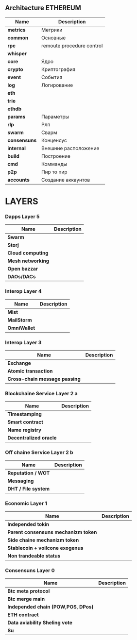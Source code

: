 ## Architecture ETHEREUM


|Name|Description|
|--|--|
|**metrics**|Метрики|
|**common**|Основные|
|**rpc**|remoute procedure control|
|**whisper**||
|**core**|Ядро|
|**crypto**|Криптография|
|**event**|События|
|**log**|Логирование|
|**eth**||
|**trie**||
|**ethdb**||
|**params**|Параметры|
|**rlp**|Рлп|
|**swarm**|Сварм|
|**consensuns**|Конценсус|
|**internal**|Внешние расположение|
|**build**|Построение |
|**cmd**|Комманды|
|**p2p**|Пир то пир|
|**accounts**|Создание аккаунтов|


# LAYERS
### Dapps Layer 5

|Name|Description|
|--|--|
|**Swarm**||
|**Storj**||
|**Cloud computing**||
|**Mesh networking**||
|**Open bazzar**||
|**DAOs/DACs**||


### Interop Layer 4

|Name|Description|
|--|--|
|**Mist**||
|**MailStorm**||
|**OmniWallet**||


### Interop Layer 3

|Name|Description|
|--|--|
|**Exchange**||
|**Atomic transaction**||
|**Cross-chain message passing**||


### Blockchaine Service Layer 2 a

|Name|Description|
|--|--|
|**Timestamping**||
|**Smart contract**||
|**Name registry**||
|**Decentralized oracle**||

### Off chaine Service Layer 2 b
|Name|Description|
|--|--|
|**Reputation / WOT**||
|**Messaging**||
|**DHT / File system**||




### Economic Layer 1

|Name|Description|
|--|--|
|**Independed tokin**||
|**Parent consensuns mechanizm token**||
|**Side chaine mechanizm token**||
|**Stablecoin + voilcone exogenus**||
|**Non trandeable status**||

### Consensuns Layer 0 

|Name|Description|
|--|--|
|**Btc meta protocol**||
|**Btc merge main**||
|**Independed chain (POW,POS, DPos)**||
|**ETH contract**||
|**Data aviability Sheling vote**||
|**Su**||




